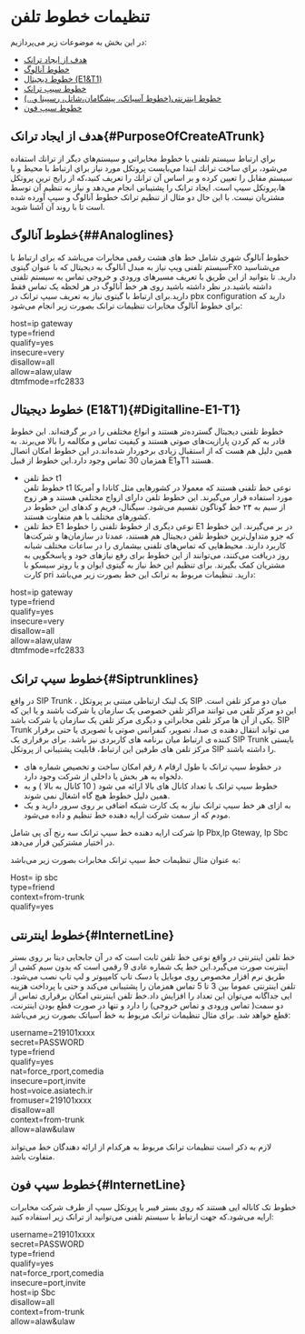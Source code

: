 
# تنظیمات خطوط تلفن

در این بخش به موضوعات زیر می‌پردازیم:
- [هدف از ایجاد ترانک ](#PurposeOfCreateATrunk)
- [خطوط آنالوگ ](#Analoglines)
- [خطوط دیجیتال (E1&T1) ](#Digitalline-E1-T1)
- [خطوط سیپ ترانک ](#Siptrunklines)
- [خطوط  اینترنتی(خطوط آسیاتک، پیشگامان،شاتل، رسپینا و...) ](#InternetLine)
- [خطوط سیپ فون ](#SipPhoneLine)

## هدف از ایجاد ترانک{#PurposeOfCreateATrunk}
براي ارتباط سیستم تلفنی با خطوط مخابراتی و سيستم‌هاي ديگر از ترانك استفاده مي‌شود، براي ساخت ترانك ابتدا مي‌بايست پروتكل مورد نياز براي ارتباط با محيط و يا سيستم مقابل را تعيين كرده و بر اساس آن ترانك را تعريف كنيد،که از رایج ترین پروتکل ها،پروتکل سیپ است. ایجاد ترانک را پشتیبانی انجام می‌دهد و نیاز به تنظیم آن توسط مشتریان نیست. با این حال دو مثال از تنظیم ترانک خطوط آنالوگ و سیپ آورده شده است تا با روند آن آشنا شوید.

## خطوط آنالوگ{##Analoglines}
خطوط آنالوگ شهری شامل خط های هشت رقمی مخابرات می‌باشد که برای ارتباط با سیستم تلفنی ویپ نیاز به مبدل آنالوگ به دیجیتال که با عنوان گیتویFxo می‌شناسید دارید. تا بتوانید از این طریق با  تعریف  مسیرهای ورودی و خروجی تماس به سیستم تلفنی داشته باشید.در نظر داشته باشید روی هر خط آنالوگ در هر لحظه یک تماس فقط دارید.برای ارتباط با گیتوی نیاز به تعریف سیپ ترانک در pbx configuration دارید که برای خطوط آنالوگ مخابرات تنظیمات ترانک بصورت زیر انجام می‌شود:

host=ip gateway<br>
type=friend<br>
qualify=yes<br>
insecure=very<br>
disallow=all<br>
allow=alaw,ulaw<br>
dtmfmode=rfc2833<br>

## خطوط دیجیتال (E1&T1){#Digitalline-E1-T1}

خطوط تلفنی دیجیتال گسترده‌تر هستند و انواع مختلفی را در بر گرفته‌اند. این خطوط قادر به کم کردن پارازیت‌های صوتی هستند و کیفیت تماس و مکالمه را بالا می‌برند. به همین دلیل هم هست که از استقبال زیادی برخوردار شده‌اند.در این خطوط امکان اتصال همزمان 30 تماس وجود دارد.این خطوط از قبیل E1وT1 هستند.
- خط تلفن t1  
خطوط تلفن t1 نوعی خط تلفنی هستند که معمولا در کشورهایی مثل کانادا و آمریکا مورد استفاده قرار می‌گیرند. این خطوط تلفن دارای ازواج مختلفی هستند و هر زوج از سیم به ۲۴ خط گوناگون تقسیم می‌شود.‌ سیگنال، فریم و کدهای این خطوط در کشورهای مختلف با هم متفاوت هستند.
- خط تلفن E1 
نوعی دیگری از خطوط تلفنی را خطوط E1 در بر می‌گیرند. این خطوط که جزو متداول‌ترین خطوط تلفن دیجیتال هم هستند، عمدتا در سازمان‌ها و شرکت‌ها کاربرد دارند. محیط‌هایی که تماس‌های تلفنی بیشماری را در ساعات مختلف شبانه روز دریافت می‌کنند، می‌توانند از این خطوط برای رفع نیازهای خود و پاسخگویی به مشتریان کمک بگیرند. برای تنظیم این خط نیاز به گیتوی ایوان و یا روتر سیسکو با کارت pri دارید. تنظیمات مربوط به ترانک این خط بصورت زیر می‌باشد:

host=ip gateway<br>
type=friend<br>
qualify=yes<br>
insecure=very<br>
disallow=all<br>
allow=alaw,ulaw<br>
dtmfmode=rfc2833<br>

## خطوط سیپ ترانک{#Siptrunklines}

در واقع SIP Trunk ، یک لینک ارتباطی مبتنی بر پروتکل SIP  میان دو مرکز تلفن است. این دو مرکز تلفن می توانند مراکز تلفن خصوصی یک سازمان یا شرکت باشند و یا این که یکی از آن ها مرکز تلفن مخابراتی و دیگری مرکز تلفن یک سازمان یا شرکت باشد. SIP Trunk می تواند انتقال دهنده ی صدا، تصویر، کنفرانس صوتی یا تصویری یا حتی برقرار کننده ی ارتباط میان برنامه های کاربردی نیز باشد.
برای برقراری یک SIP Trunk بایستی مرکز تلفن های طرفین این ارتباط، قابلیت پشتیبانی از پروتکل SIP را داشته باشند. 
- در خطوط سیپ ترانک با طول ارقام ۸ رقم امکان ساخت و تخصیص شماره های دلخواه به هر بخش یا داخلی از شرکت وجود دارد. 
- خطوط سیپ ترانک با تعداد کانال های بالا ارائه می شود ( 10 کانال به بالا ) و به همین دلیل خطوط هیچ گاه اشغال نمی شوند.
- به ازای هر خط سیپ ترانک نیاز به یک کارت شبکه اضافی بر روی سرور دارید و یک مودم که از سمت شرکت ارایه دهنده خط تنظیم و داده می‌شود.

شرکت ارایه دهنده خط سیپ ترانک سه رنج آی پی شامل Ip Pbx,Ip Gteway, Ip Sbc در اختیار مشترکین قرار می‌دهد.

به عنوان مثال تنظیمات خط سیپ ترانک مخابرات بصورت زیر می‌باشد:

Host= ip sbc<br>
type=friend<br>
context=from-trunk<br>
qualify=yes<br>

## خطوط اینترنتی{#InternetLine}

خط تلفن اینترنتی در واقع نوعی خط تلفن ثابت است که در آن جابجایی دیتا بر روی بستر اینترنت صورت می‌گیرد.این خط یک شماره عادی 9 رقمی است که بدون سیم کشی از طریق نرم افزار مخصوص روی موبایل یا دسک تاپ کامپیوتر و لپ تاپ نصب می‌شود. تلفن اینترنتی عموما بین 3 تا 5 تماس همزمان را پشتیبانی می‌کند و حتی با پرداخت هزینه ایی جداگانه می‌توان این تعداد را افزایش داد.خط تلفن اینترنتی امکان برقراری تماس از دو سمت( تماس ورودی و تماس خروجی) را دارد و تنها در صورت قطع بودن اینترنت، قطع خواهد شد. برای مثال تنظیمات ترانک مربوط به خط آسیاتک بصورت زیر می‌باشد:

username=219101xxxx<br>
secret=PASSWORD<br>
type=friend<br>
qualify=yes<br>
nat=force_rport,comedia<br>
insecure=port,invite<br>
host=voice.asiatech.ir<br>
fromuser=219101xxxx<br>
disallow=all<br>
context=from-trunk<br>
allow=alaw&ulaw<br>

لازم به ذکر است تنظیمات ترانک مربوط به هرکدام از ارائه دهندگان خط می‌تواند متفاوت باشد.

## خطوط سیپ فون{#InternetLine}

خطوط تک کاناله ایی هستند که روی بستر فیبر با پروتکل سیپ از طرف شرکت مخابرات ارایه می‌شود.که جهت ارتباط با سیستم تلفنی می‌توانید از ترانک زیر استفاده کنید:

username=219101xxxx<br>
secret=PASSWORD<br>
type=friend<br>
qualify=yes<br>
nat=force_rport,comedia<br>
insecure=port,invite<br>
host=ip Sbc<br>
disallow=all<br>
context=from-trunk<br>
allow=alaw&ulaw<br>
